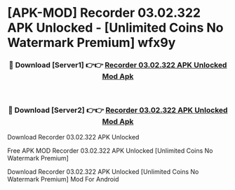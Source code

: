# [APK-MOD] Recorder 03.02.322 APK Unlocked - [Unlimited Coins No Watermark Premium] wfx9y



<div align="center">
<h3>🔴 Download [Server1] 👉👉 <a href="https://momento.my/?title=Recorder_03.02.322_APK_Unlocked">Recorder 03.02.322 APK Unlocked Mod Apk</a></h3><br>

<h3>🔴 Download [Server2] 👉👉 <a href="https://momento.my/?title=Recorder_03.02.322_APK_Unlocked">Recorder 03.02.322 APK Unlocked Mod Apk</a></h3>
</div>



Download Recorder 03.02.322 APK Unlocked 

Free APK MOD Recorder 03.02.322 APK Unlocked [Unlimited Coins No Watermark Premium]

Download Recorder 03.02.322 APK Unlocked [Unlimited Coins No Watermark Premium] Mod For Android
